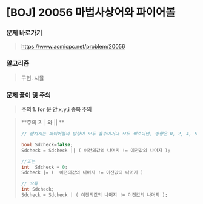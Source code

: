 # [BOJ] 20056 마법사상어와 파이어볼

### 문제 바로가기

>  https://www.acmicpc.net/problem/20056

### 알고리즘

> 구현. 시뮬
>

### 문제 풀이 및 주의

>**주의 1. for 문 안 x,y,i 중복 주의**

> **주의 2. | 와 || **
>
> ```c++
> // 합쳐지는 파이어볼의 방향이 모두 홀수이거나 모두 짝수이면, 방향은 0, 2, 4, 6이 되고, 그렇지 않으면 1, 3, 5, 7이 된다.
> 
> bool Sdcheck=false;
> Sdcheck = Sdcheck || ( 이전의값의 나머지 != 이전값의 나머지 );
> 
> //또는
> int  Sdcheck = 0;
> Sdcheck |= (  이전의값의 나머지 != 이전값의 나머지 ) 
> 
> // 오류
> int Sdcheck;
> Sdcheck = Sdcheck | ( 이전의값의 나머지 != 이전값의 나머지 );
> 
> ```

